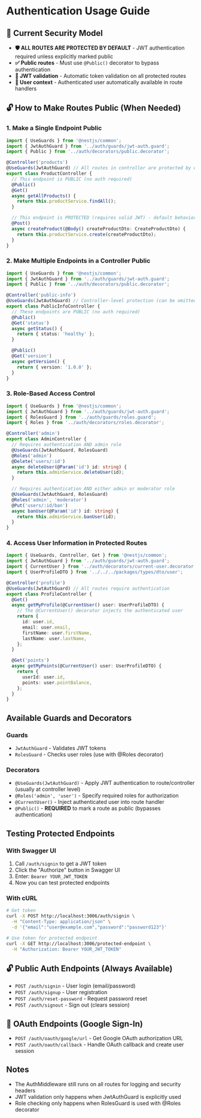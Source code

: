 # Authentication Usage Guide

## 🔐 Current Security Model

- **🛡️ ALL ROUTES ARE PROTECTED BY DEFAULT** - JWT authentication required unless explicitly marked public
- **✅ Public routes** - Must use `@Public()` decorator to bypass authentication
- **🔑 JWT validation** - Automatic token validation on all protected routes
- **👤 User context** - Authenticated user automatically available in route handlers

## 🔓 How to Make Routes Public (When Needed)

### 1. Make a Single Endpoint Public
```typescript
import { UseGuards } from '@nestjs/common';
import { JwtAuthGuard } from '../auth/guards/jwt-auth.guard';
import { Public } from '../auth/decorators/public.decorator';

@Controller('products')
@UseGuards(JwtAuthGuard) // All routes in controller are protected by default
export class ProductController {
  // This endpoint is PUBLIC (no auth required)
  @Public()
  @Get()
  async getAllProducts() {
    return this.productService.findAll();
  }

  // This endpoint is PROTECTED (requires valid JWT) - default behavior
  @Post()
  async createProduct(@Body() createProductDto: CreateProductDto) {
    return this.productService.create(createProductDto);
  }
}
```

### 2. Make Multiple Endpoints in a Controller Public
```typescript
import { UseGuards } from '@nestjs/common';
import { JwtAuthGuard } from '../auth/guards/jwt-auth.guard';
import { Public } from '../auth/decorators/public.decorator';

@Controller('public-info')
@UseGuards(JwtAuthGuard) // Controller-level protection (can be omitted if global)
export class PublicInfoController {
  // These endpoints are PUBLIC (no auth required)
  @Public()
  @Get('status')
  async getStatus() {
    return { status: 'healthy' };
  }

  @Public()
  @Get('version')
  async getVersion() {
    return { version: '1.0.0' };
  }
}
```

### 3. Role-Based Access Control
```typescript
import { UseGuards } from '@nestjs/common';
import { JwtAuthGuard } from '../auth/guards/jwt-auth.guard';
import { RolesGuard } from '../auth/guards/roles.guard';
import { Roles } from '../auth/decorators/roles.decorator';

@Controller('admin')
export class AdminController {
  // Requires authentication AND admin role
  @UseGuards(JwtAuthGuard, RolesGuard)
  @Roles('admin')
  @Delete('users/:id')
  async deleteUser(@Param('id') id: string) {
    return this.adminService.deleteUser(id);
  }

  // Requires authentication AND either admin or moderator role
  @UseGuards(JwtAuthGuard, RolesGuard)
  @Roles('admin', 'moderator')
  @Put('users/:id/ban')
  async banUser(@Param('id') id: string) {
    return this.adminService.banUser(id);
  }
}
```

### 4. Access User Information in Protected Routes
```typescript
import { UseGuards, Controller, Get } from '@nestjs/common';
import { JwtAuthGuard } from '../auth/guards/jwt-auth.guard';
import { CurrentUser } from '../auth/decorators/current-user.decorator';
import { UserProfileDTO } from '../../../packages/types/dto/user';

@Controller('profile')
@UseGuards(JwtAuthGuard) // All routes require authentication
export class ProfileController {
  @Get()
  async getMyProfile(@CurrentUser() user: UserProfileDTO) {
    // The @CurrentUser() decorator injects the authenticated user
    return {
      id: user.id,
      email: user.email,
      firstName: user.firstName,
      lastName: user.lastName,
    };
  }

  @Get('points')
  async getMyPoints(@CurrentUser() user: UserProfileDTO) {
    return {
      userId: user.id,
      points: user.pointBalance,
    };
  }
}
```

## Available Guards and Decorators

### Guards
- `JwtAuthGuard` - Validates JWT tokens
- `RolesGuard` - Checks user roles (use with @Roles decorator)

### Decorators
- `@UseGuards(JwtAuthGuard)` - Apply JWT authentication to route/controller (usually at controller level)
- `@Roles('admin', 'user')` - Specify required roles for authorization
- `@CurrentUser()` - Inject authenticated user into route handler
- `@Public()` - **REQUIRED** to mark a route as public (bypasses authentication)

## Testing Protected Endpoints

### With Swagger UI
1. Call `/auth/signin` to get a JWT token
2. Click the "Authorize" button in Swagger UI
3. Enter: `Bearer YOUR_JWT_TOKEN`
4. Now you can test protected endpoints

### With cURL
```bash
# Get token
curl -X POST http://localhost:3006/auth/signin \
  -H "Content-Type: application/json" \
  -d '{"email":"user@example.com","password":"password123"}'

# Use token for protected endpoint
curl -X GET http://localhost:3006/protected-endpoint \
  -H "Authorization: Bearer YOUR_JWT_TOKEN"
```

## 🔓 Public Auth Endpoints (Always Available)
- `POST /auth/signin` - User login (email/password)
- `POST /auth/signup` - User registration  
- `POST /auth/reset-password` - Request password reset
- `POST /auth/signout` - Sign out (clears session)

## 🌟 OAuth Endpoints (Google Sign-In)
- `POST /auth/oauth/google/url` - Get Google OAuth authorization URL
- `POST /auth/oauth/callback` - Handle OAuth callback and create user session

## Notes
- The AuthMiddleware still runs on all routes for logging and security headers
- JWT validation only happens when JwtAuthGuard is explicitly used
- Role checking only happens when RolesGuard is used with @Roles decorator